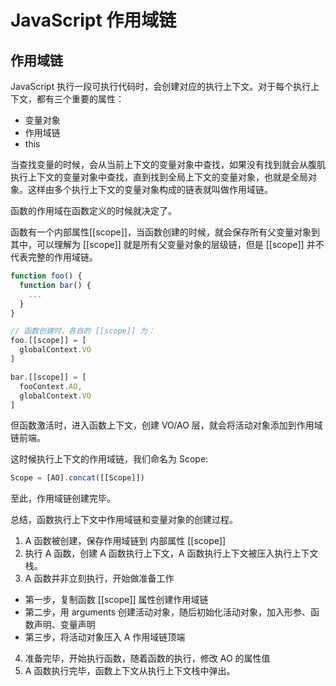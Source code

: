 # JavaScript 作用域链

## 作用域链

JavaScript 执行一段可执行代码时，会创建对应的执行上下文。对于每个执行上下文，都有三个重要的属性：

- 变量对象
- 作用域链
- this

当查找变量的时候，会从当前上下文的变量对象中查找，如果没有找到就会从腹肌执行上下文的变量对象中查找，直到找到全局上下文的变量对象，也就是全局对象。这样由多个执行上下文的变量对象构成的链表就叫做作用域链。

函数的作用域在函数定义的时候就决定了。

函数有一个内部属性[[scope]]，当函数创建的时候，就会保存所有父变量对象到其中，可以理解为 [[scope]] 就是所有父变量对象的层级链，但是 [[scope]] 并不代表完整的作用域链。

```javascript
function foo() {
  function bar() {
    ...
  }
}

// 函数创建时，各自的 [[scope]] 为：
foo.[[scope]] = [
  globalContext.VO
]

bar.[[scope]] = [
  fooContext.AO,
  globalContext.VO
]
```

但函数激活时，进入函数上下文，创建 VO/AO 层，就会将活动对象添加到作用域链前端。

这时候执行上下文的作用域链，我们命名为 Scope:

```javascript
Scope = [AO].concat([[Scope]])
```

至此，作用域链创建完毕。

总结，函数执行上下文中作用域链和变量对象的创建过程。

1. A 函数被创建，保存作用域链到 内部属性 [[scope]]
2. 执行 A 函数，创建 A 函数执行上下文，A 函数执行上下文被压入执行上下文栈。
3. A 函数并非立刻执行，开始做准备工作

- 第一步，复制函数 [[scope]] 属性创建作用域链
- 第二步，用 arguments 创建活动对象，随后初始化活动对象，加入形参、函数声明、变量声明
- 第三步，将活动对象压入 A 作用域链顶端

4. 准备完毕，开始执行函数，随着函数的执行，修改 AO 的属性值
5. A 函数执行完毕，函数上下文从执行上下文栈中弹出。
